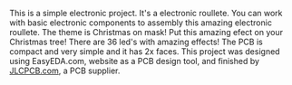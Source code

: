 This is a simple electronic project. It's a electronic roullete. You can work with basic electronic components to assembly this amazing electronic roullete. The theme is Christmas on mask! 
Put this amazing efect on your Christmas tree! There are 36 led's with amazing effects!
The PCB is compact and very simple and it has 2x faces.
This project was designed using EasyEDA.com, website as a PCB design tool, and finished by [JLCPCB.com](https://www.jlcpcb.com), a PCB supplier. 
